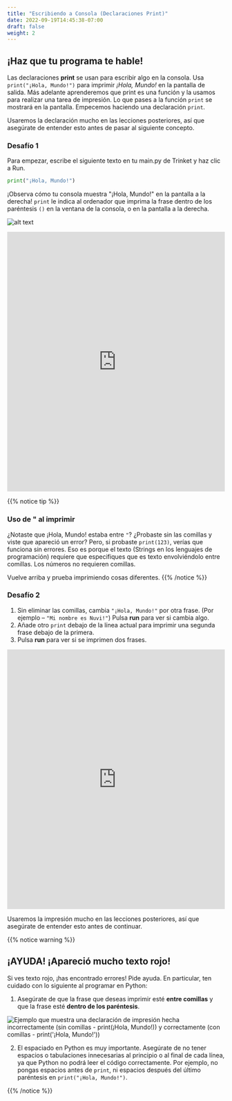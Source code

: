 ```yaml
---
title: "Escribiendo a Consola (Declaraciones Print)"
date: 2022-09-19T14:45:38-07:00
draft: false
weight: 2
---
```


## ¡Haz que tu programa te hable!

Las declaraciones **print** se usan para escribir algo en la consola. Usa `print("¡Hola, Mundo!")` para imprimir *¡Hola, Mundo!* en la pantalla de salida. Más adelante aprenderemos que print es una función y la usamos para realizar una tarea de impresión. Lo que pases a la función `print` se mostrará en la pantalla.
Empecemos haciendo una declaración `print`. 

Usaremos la declaración mucho en las lecciones posteriores, así que asegúrate de entender esto antes de pasar al siguiente concepto.

### Desafío 1
Para empezar, escribe el siguiente texto en tu main.py de Trinket y haz clic a Run.

```python
print("¡Hola, Mundo!")
```

¡Observa cómo tu consola muestra "¡Hola, Mundo!" en la pantalla a la derecha! `print` le indica al ordenador que imprima la frase dentro de los paréntesis `()` en la ventana de la consola, o en la pantalla a la derecha.

![alt text](../../img/print_es.png "¡Hola, Mundo! en python!")

<iframe src="https://trinket.io/embed/python/2bcfbeccd089" width="100%" height="600" frameborder="0" marginwidth="0" marginheight="0" allowfullscreen></iframe>

{{% notice tip %}}
### Uso de " al imprimir

¿Notaste que ¡Hola, Mundo! estaba entre `"`? ¿Probaste sin las comillas y viste que apareció un error? Pero, si probaste `print(123)`, verías que funciona sin errores. Eso es porque el texto (Strings en los lenguajes de programación) requiere que especifiques que es texto envolviéndolo entre comillas. Los números no requieren comillas.

Vuelve arriba y prueba imprimiendo cosas diferentes.
{{% /notice %}}

### Desafío 2

1. Sin eliminar las comillas, cambia `"¡Hola, Mundo!"` por otra frase. (Por ejemplo – `"Mi nombre es Nuvi!"`) Pulsa **run** para ver si cambia algo.
2. Añade otro `print` debajo de la línea actual para imprimir una segunda frase debajo de la primera.
3. Pulsa **run** para ver si se imprimen dos frases.

<iframe src="https://trinket.io/embed/python/2bcfbeccd089" width="100%" height="600" frameborder="0" marginwidth="0" marginheight="0" allowfullscreen></iframe>

Usaremos la impresión mucho en las lecciones posteriores, así que asegúrate de entender esto antes de continuar.

{{% notice warning %}}

## ¡AYUDA! ¡Apareció mucho texto rojo!

Si ves texto rojo, ¡has encontrado errores! Pide ayuda. En particular, ten cuidado con lo siguiente al programar en Python:

1. Asegúrate de que la frase que deseas imprimir esté **entre comillas** y que la frase esté **dentro de los paréntesis**.

![Ejemplo que muestra una declaración de impresión hecha incorrectamente (sin comillas - print(¡Hola, Mundo!)) y correctamente (con comillas - print('¡Hola, Mundo!'))](../../img/redLine_es.png)

2. El espaciado en Python es muy importante. Asegúrate de no tener espacios o tabulaciones innecesarias al principio o al final de cada línea, ya que Python no podrá leer el código correctamente. Por ejemplo, no pongas espacios antes de `print`, ni espacios después del último paréntesis en `print("¡Hola, Mundo!")`.

{{% /notice %}}
